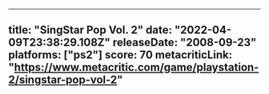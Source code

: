 
---
title: "SingStar Pop Vol. 2"
date: "2022-04-09T23:38:29.108Z"
releaseDate: "2008-09-23"
platforms: ["ps2"]
score: 70
metacriticLink: "https://www.metacritic.com/game/playstation-2/singstar-pop-vol-2"
---
